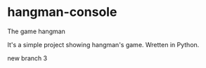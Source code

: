 # hangman-console


The game hangman

It's a simple project showing hangman's game. 
Wretten in Python.

new branch 3
